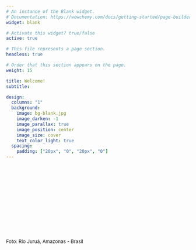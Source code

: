 ```yaml
---
# An instance of the Blank widget.
# Documentation: https://wowchemy.com/docs/getting-started/page-builder/
widget: blank

# Activate this widget? true/false
active: true

# This file represents a page section.
headless: true

# Order that this section appears on the page.
weight: 15

title: Welcome! 
subtitle:

design:
  columns: "1"
  background:
    image: bg-blank.jpg
    image_darken: -1
    image_parallax: true
    image_position: center
    image_size: cover
    text_color_light: true
  spacing:
    padding: ["20px", "0", "20px", "0"]
---
```


<br>
<br>
<br>
<br>
<br>
<br>
<br>
<br>
<br>
<br>
<br>


<font size=2>Foto: Rio Juruá, Amazonas - Brasil</font> <center><i class="fa fa-arrow-down" aria-hidden="true"></i></center>
